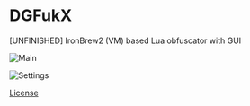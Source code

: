 # DGFukX
[UNFINISHED] IronBrew2 (VM) based Lua obfuscator with GUI

![Main](https://user-images.githubusercontent.com/37979538/170981164-a057711a-76fd-409a-ad34-0d71a947485e.png)

![Settings](https://user-images.githubusercontent.com/37979538/170981310-e83bd40a-05e5-4c74-89d7-0fc64377ad74.png)


[License](https://creativecommons.org/licenses/by-nc-nd/4.0/)
